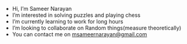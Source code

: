 - Hi, I’m Sameer Narayan
-  I’m interested in solving puzzles and playing chess
-  I’m currently learning to work for long hours
-  I’m looking to collaborate on Random things(measure theoretically)
-  You can contact me on msameernarayan@gmail.com

<!---
SameerNarayan2048/SameerNarayan2048 is a ✨ special ✨ repository because its `README.md` (this file) appears on your GitHub profile.
You can click the Preview link to take a look at your changes.
--->
